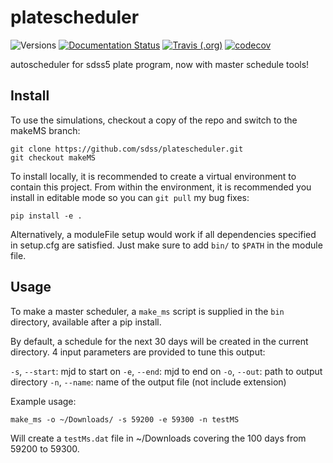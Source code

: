 # platescheduler

![Versions](https://img.shields.io/badge/python->3.7-blue)
[![Documentation Status](https://readthedocs.org/projects/sdss-platescheduler/badge/?version=latest)](https://sdss-platescheduler.readthedocs.io/en/latest/?badge=latest)
[![Travis (.org)](https://img.shields.io/travis/sdss/platescheduler)](https://travis-ci.org/sdss/platescheduler)
[![codecov](https://codecov.io/gh/sdss/platescheduler/branch/master/graph/badge.svg)](https://codecov.io/gh/sdss/platescheduler)

autoscheduler for sdss5 plate program, now with master schedule tools!

## Install

To use the simulations, checkout a copy of the repo and switch to the makeMS branch:

    git clone https://github.com/sdss/platescheduler.git 
    git checkout makeMS

To install locally, it is recommended to create a virtual environment to contain this project. From within the environment, it is recommended you install in editable mode so you can `git pull` my bug fixes:

    pip install -e .

Alternatively, a moduleFile setup would work if all dependencies specified in setup.cfg are satisfied. Just make sure to add `bin/` to `$PATH` in the module file.

## Usage

To make a master scheduler, a `make_ms` script is supplied in the `bin` directory, available after a pip install.

By default, a schedule for the next 30 days will be created in the current directory. 4 input parameters are provided to tune this output:

`-s`, `--start`: mjd to start on
`-e`, `--end`: mjd to end on
`-o`, `--out`: path to output directory
`-n`, `--name`: name of the output file (not include extension)

Example usage:

    make_ms -o ~/Downloads/ -s 59200 -e 59300 -n testMS 

Will create a `testMs.dat` file in ~/Downloads covering the 100 days from 59200 to 59300.
